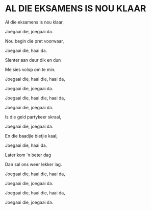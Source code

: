 # AL DIE EKSAMENS IS NOU KLAAR

Al die eksamens is nou klaar,

Joegaai die, joegaai da.

Nou begin die pret voorwaar,

Joegaai die, haai da.

Slenter aan deur dik en dun

Meisies volop om te min.

Joegaai die, haai die, haai da,

Joegaai die, joegaai da.

Joegaai die, haai die, haai da,

Joegaai die, joegaai da.


Is die geld partykeer skraal,

Joegaai die, joegaai da.

En die baadjie bietjie kaal,

Joegaai die, haai da.

Later kom 'n beter dag

Dan sal ons weer lekker lag.

Joegaai die, haai die, haai da,

Joegaai die, joegaai da.

Joegaai die, haai die, haai da,

Joegaai die, joegaai da.


